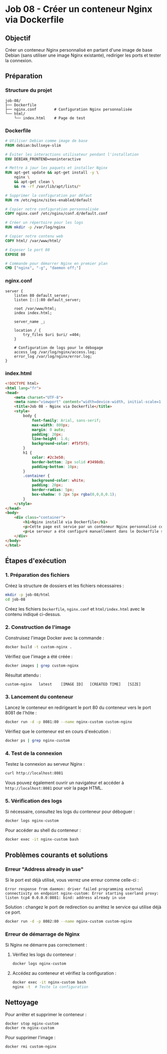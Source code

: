 # Job 08 - Créer un conteneur Nginx via Dockerfile

## Objectif
Créer un conteneur Nginx personnalisé en partant d'une image de base Debian (sans utiliser une image Nginx existante), rediriger les ports et tester la connexion.

## Préparation

### Structure du projet
```
job-08/
├── Dockerfile
├── nginx.conf        # Configuration Nginx personnalisée
└── html/
    └── index.html    # Page de test
```

### Dockerfile
```Dockerfile
# Utiliser Debian comme image de base
FROM debian:bullseye-slim

# Éviter les interactions utilisateur pendant l'installation
ENV DEBIAN_FRONTEND=noninteractive

# Mettre à jour les paquets et installer Nginx
RUN apt-get update && apt-get install -y \
    nginx \
    && apt-get clean \
    && rm -rf /var/lib/apt/lists/*

# Supprimer la configuration par défaut
RUN rm /etc/nginx/sites-enabled/default

# Copier notre configuration personnalisée
COPY nginx.conf /etc/nginx/conf.d/default.conf

# Créer un répertoire pour les logs
RUN mkdir -p /var/log/nginx

# Copier notre contenu web
COPY html/ /var/www/html/

# Exposer le port 80
EXPOSE 80

# Commande pour démarrer Nginx en premier plan
CMD ["nginx", "-g", "daemon off;"]
```

### nginx.conf
```nginx
server {
    listen 80 default_server;
    listen [::]:80 default_server;

    root /var/www/html;
    index index.html;

    server_name _;

    location / {
        try_files $uri $uri/ =404;
    }

    # Configuration de logs pour le débogage
    access_log /var/log/nginx/access.log;
    error_log /var/log/nginx/error.log;
}
```

### index.html
```html
<!DOCTYPE html>
<html lang="fr">
<head>
    <meta charset="UTF-8">
    <meta name="viewport" content="width=device-width, initial-scale=1.0">
    <title>Job 08 - Nginx via Dockerfile</title>
    <style>
        body {
            font-family: Arial, sans-serif;
            max-width: 800px;
            margin: 0 auto;
            padding: 20px;
            line-height: 1.6;
            background-color: #f5f5f5;
        }
        h1 {
            color: #2c3e50;
            border-bottom: 2px solid #3498db;
            padding-bottom: 10px;
        }
        .container {
            background-color: white;
            padding: 20px;
            border-radius: 5px;
            box-shadow: 0 2px 5px rgba(0,0,0,0.1);
        }
    </style>
</head>
<body>
    <div class="container">
        <h1>Nginx installé via Dockerfile</h1>
        <p>Cette page est servie par un conteneur Nginx personnalisé construit à partir d'une image Debian.</p>
        <p>Le serveur a été configuré manuellement dans le Dockerfile sans utiliser l'image officielle Nginx.</p>
    </div>
</body>
</html>
```

## Étapes d'exécution

### 1. Préparation des fichiers

Créez la structure de dossiers et les fichiers nécessaires :

```bash
mkdir -p job-08/html
cd job-08
```

Créez les fichiers `Dockerfile`, `nginx.conf` et `html/index.html` avec le contenu indiqué ci-dessus.

### 2. Construction de l'image

Construisez l'image Docker avec la commande :

```bash
docker build -t custom-nginx .
```

Vérifiez que l'image a été créée :

```bash
docker images | grep custom-nginx
```

Résultat attendu :
```
custom-nginx   latest    [IMAGE ID]   [CREATED TIME]   [SIZE]
```

### 3. Lancement du conteneur

Lancez le conteneur en redirigeant le port 80 du conteneur vers le port 8081 de l'hôte :

```bash
docker run -d -p 8081:80 --name nginx-custom custom-nginx
```

Vérifiez que le conteneur est en cours d'exécution :

```bash
docker ps | grep nginx-custom
```

### 4. Test de la connexion

Testez la connexion au serveur Nginx :

```bash
curl http://localhost:8081
```

Vous pouvez également ouvrir un navigateur et accéder à `http://localhost:8081` pour voir la page HTML.

### 5. Vérification des logs

Si nécessaire, consultez les logs du conteneur pour déboguer :

```bash
docker logs nginx-custom
```

Pour accéder au shell du conteneur :

```bash
docker exec -it nginx-custom bash
```

## Problèmes courants et solutions

### Erreur "Address already in use"

Si le port est déjà utilisé, vous verrez une erreur comme celle-ci :
```
Error response from daemon: driver failed programming external connectivity on endpoint nginx-custom: Error starting userland proxy: listen tcp4 0.0.0.0:8081: bind: address already in use
```

Solution : changez le port de redirection ou arrêtez le service qui utilise déjà ce port.

```bash
docker run -d -p 8082:80 --name nginx-custom custom-nginx
```

### Erreur de démarrage de Nginx

Si Nginx ne démarre pas correctement :

1. Vérifiez les logs du conteneur :
   ```bash
   docker logs nginx-custom
   ```

2. Accédez au conteneur et vérifiez la configuration :
   ```bash
   docker exec -it nginx-custom bash
   nginx -t  # Teste la configuration
   ```

## Nettoyage

Pour arrêter et supprimer le conteneur :

```bash
docker stop nginx-custom
docker rm nginx-custom
```

Pour supprimer l'image :

```bash
docker rmi custom-nginx
```